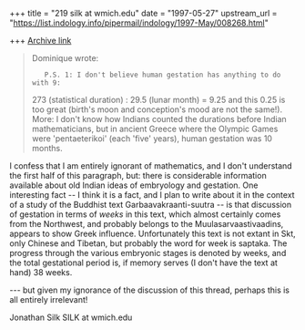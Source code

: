+++
title = "219 silk at wmich.edu"
date = "1997-05-27"
upstream_url = "https://list.indology.info/pipermail/indology/1997-May/008268.html"

+++
[Archive link](https://list.indology.info/pipermail/indology/1997-May/008268.html)

>Dominique wrote:
>
>        P.S. 1: I don't believe human gestation has anything to do with 9:
>273 (statistical duration) : 29.5 (lunar month) = 9.25 and this 0.25 is too
>great (birth's moon and conception's mood are not the same!). More: I don't
>know how Indians counted the durations before Indian mathematicians, but in
>ancient Greece where the Olympic Games were 'pentaeterikoi' (each 'five'
>years), human gestation was 10 months.


I confess that I am entirely ignorant of mathematics, and I don't
understand the first half of this paragraph, but: there is considerable
information available about old Indian ideas of embryology and gestation.
One interesting fact -- I think it is a fact, and I plan to write about it
in the context of a study of the Buddhist text Garbaavakraanti-suutra -- is
that discussion of gestation in terms of *weeks* in this text, which almost
certainly comes from the Northwest, and probably belongs to the
Muulasarvaastivaadins, appears to show Greek influence.  Unfortunately this
text is not extant in Skt, only Chinese and Tibetan, but probably the word
for week is saptaka.  The progress through the various embryonic stages is
denoted by weeks, and the total gestational period is, if memory serves (I
don't have the text at hand) 38 weeks.

--- but given my ignorance of the discussion of this thread, perhaps this
is all entirely irrelevant!

Jonathan Silk
SILK at wmich.edu






